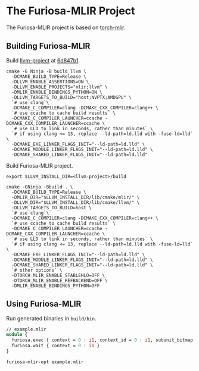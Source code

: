 # The Furiosa-MLIR Project
The Furiosa-MLIR project is based on [torch-mlir](https://github.com/llvm/torch-mlir).

## Building Furiosa-MLIR

Build [llvm-project](https://github.com/llvm/llvm-project) at [6d847b1](https://github.com/llvm/llvm-project/commit/6d847b1aada50d59c3e29f2e7eff779c0ee8182c).
```shell
cmake -G Ninja -B build llvm \
  -DCMAKE_BUILD_TYPE=Release \
  -DLLVM_ENABLE_ASSERTIONS=ON \
  -DLLVM_ENABLE_PROJECTS="mlir;llvm" \
  -DMLIR_ENABLE_BINDINGS_PYTHON=ON \
  -DLLVM_TARGETS_TO_BUILD="host;NVPTX;AMDGPU" \
  `# use clang`\
  -DCMAKE_C_COMPILER=clang -DCMAKE_CXX_COMPILER=clang++ \
  `# use ccache to cache build results` \
  -DCMAKE_C_COMPILER_LAUNCHER=ccache -DCMAKE_CXX_COMPILER_LAUNCHER=ccache \
  `# use LLD to link in seconds, rather than minutes` \
  `# if using clang <= 13, replace --ld-path=ld.lld with -fuse-ld=lld` \
  -DCMAKE_EXE_LINKER_FLAGS_INIT="--ld-path=ld.lld" \
  -DCMAKE_MODULE_LINKER_FLAGS_INIT="--ld-path=ld.lld" \
  -DCMAKE_SHARED_LINKER_FLAGS_INIT="--ld-path=ld.lld"
```

Build Furiosa-MLIR project.
```shell
export $LLVM_INSTALL_DIR=<llvm-project>/build

cmake -GNinja -Bbuild . \
  -DCMAKE_BUILD_TYPE=Release \
  -DMLIR_DIR="$LLVM_INSTALL_DIR/lib/cmake/mlir/" \
  -DLLVM_DIR="$LLVM_INSTALL_DIR/lib/cmake/llvm/" \
  -DLLVM_TARGETS_TO_BUILD=host \
  `# use clang`\
  -DCMAKE_C_COMPILER=clang -DCMAKE_CXX_COMPILER=clang++ \
  `# use ccache to cache build results` \
  -DCMAKE_C_COMPILER_LAUNCHER=ccache -DCMAKE_CXX_COMPILER_LAUNCHER=ccache \
  `# use LLD to link in seconds, rather than minutes` \
  `# if using clang <= 13, replace --ld-path=ld.lld with -fuse-ld=lld` \
  -DCMAKE_EXE_LINKER_FLAGS_INIT="--ld-path=ld.lld" \
  -DCMAKE_MODULE_LINKER_FLAGS_INIT="--ld-path=ld.lld" \
  -DCMAKE_SHARED_LINKER_FLAGS_INIT="--ld-path=ld.lld" \
  `# other options` \
  -DTORCH_MLIR_ENABLE_STABLEHLO=OFF \
  -DTORCH_MLIR_ENABLE_REFBACKEND=OFF \
  -DMLIR_ENABLE_BINDINGS_PYTHON=OFF
```

## Using Furiosa-MLIR

Run generated binaries in `build/bin`.

```llvm
// example.mlir
module {
  furiosa.exec { context = 0 : i1, context_id = 0 : i1, subunit_bitmap = 1 : i32 }
  furiosa.wait { context = 0 : i1 }
}
```

```shell
furiosa-mlir-opt example.mlir
```

